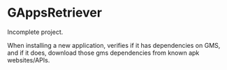 # GAppsRetriever

Incomplete project.

When installing a new application, verifies if it has dependencies on GMS, and if it does, download those gms dependencies from known apk websites/APIs.
